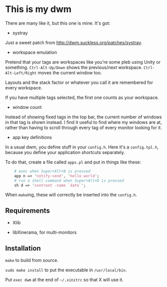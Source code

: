 # This is my dwm

There are many like it, but this one is mine. It's got:

* systray

Just a sweet patch from <http://dwm.suckless.org/patches/systray>.

* workspace emulation

Pretend that your tags are workspaces like you're some pleb using Unity or
something. `Ctrl-Alt-Up/Down` shows the previous/next workspace.
`Ctrl-Alt-Left/Right` moves the current window too.

Layouts and the stack factor or whatever you call it are remembered for every
workspace.

If you have multiple tags selected, the first one counts as your workspace.

* window count

Instead of showing fixed tags in the top bar, the current number of windows in
that tag is shown instead. I find it useful to find where my windows are at,
rather than having to scroll through every tag of every monitor looking for it.

* app key definitions

In a usual dwm, you define stuff in your `config.h`. Here it's a
`config.tpl.h`, because you define your application shortcuts separately.

To do that, create a file called `apps.pl` and put in things like these:

```perl
    # exec when Super+Alt+N is pressed
    app n => 'notify-send', 'hello world';
    # run a shell command when Super+Alt+D is pressed
    sh d => 'xsetroot -name `date`';
```

When `make`ing, these will correctly be inserted into the `config.h`.


## Requirements

* Xlib

* libXinerama, for multi-monitors


## Installation

`make` to build from source.

`sudo make install` to put the executable in `/usr/local/bin`.

Put `exec dwm` at the end of `~/.xinitrc` so that X will use it.
